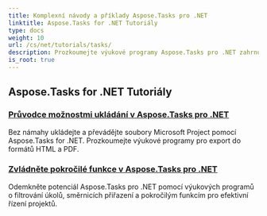 ```yaml
---
title: Komplexní návody a příklady Aspose.Tasks pro .NET
linktitle: Aspose.Tasks for .NET Tutoriály
type: docs
weight: 10
url: /cs/net/tutorials/tasks/
description: Prozkoumejte výukové programy Aspose.Tasks pro .NET zahrnující možnosti ukládání, kalendář a plánování, správu projektů a další. Zvyšte své dovednosti projektového řízení.
is_root: true
---
```


## Aspose.Tasks for .NET Tutoriály
### [Průvodce možnostmi ukládání v Aspose.Tasks pro .NET](./guide-to-saving-options/)
Bez námahy ukládejte a převádějte soubory Microsoft Project pomocí Aspose.Tasks for .NET. Prozkoumejte výukové programy pro export do formátů HTML a PDF.
### [Zvládněte pokročilé funkce v Aspose.Tasks pro .NET](./master-advanced-features/)
Odemkněte potenciál Aspose.Tasks pro .NET pomocí výukových programů o filtrování úkolů, směrnicích přiřazení a pokročilým funkcím pro efektivní řízení projektů.